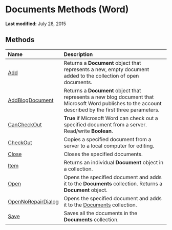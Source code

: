 
# Documents Methods (Word)

 **Last modified:** July 28, 2015


## Methods



|**Name**|**Description**|
|:-----|:-----|
| [Add](04b81417-cde9-4657-7737-90d266d05487.md)|Returns a  **Document** object that represents a new, empty document added to the collection of open documents.|
| [AddBlogDocument](d47b1b27-a5df-1c82-a8eb-6a4a2853f1ac.md)|Returns a  **Document** object that represents a new blog document that Microsoft Word publishes to the account described by the first three parameters.|
| [CanCheckOut](eaa052ff-0194-4c3f-a8e3-5a18ae77038e.md)| **True** if Microsoft Word can check out a specified document from a server. Read/write **Boolean**.|
| [CheckOut](70b89f66-7d02-ad40-d868-f6aa7b13ebdd.md)|Copies a specified document from a server to a local computer for editing.|
| [Close](0284daf3-311e-97c9-ffc6-74d63b85fdcd.md)|Closes the specified documents.|
| [Item](0777c075-b466-3ac9-312a-4e1da7c1a732.md)|Returns an individual  **Document** object in a collection.|
| [Open](9e61e9d5-58d1-833a-5f93-b87299deb400.md)|Opens the specified document and adds it to the  **Documents** collection. Returns a **Document** object.|
| [OpenNoRepairDialog](e299326e-dc8e-ab43-06fe-9b7625fb8beb.md)|Opens the specified document and adds it to the  [Documents](fc4ac973-19c1-703a-5538-f4426b8b7564.md) collection.|
| [Save](547ba7a6-3ef5-10db-834d-58fc62502454.md)|Saves all the documents in the  **Documents** collection.|
